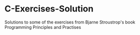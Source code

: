 # C-Exercises-Solution
Solutions to some of the exercises from Bjarne Stroustrop's  book  Programming Principles and Practises
